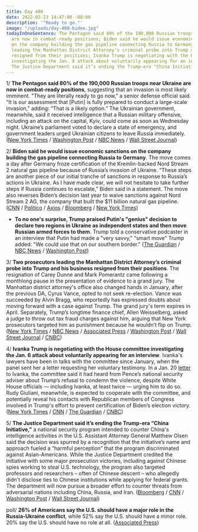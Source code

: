 ```yaml
---
title: Day 400
date: 2022-02-23 14:47:00 -08:00
description: '"Ready to go."'
image: "/uploads/day-400-biden.jpg"
todayInOneSentence: The Pentagon said 80% of the 190,000 Russian troops near Ukraine
  are now in combat-ready positions; Biden said he would issue economic sanctions
  on the company building the gas pipeline connecting Russia to Germany; two prosecutors
  leading the Manhattan District Attorney’s criminal probe into Trump and his business
  resigned from their positions; Ivanka Trump is negotiating with the House committee
  investigating the Jan. 6 attack about voluntarily appearing for an interview; and
  The Justice Department said it’s ending the Trump-era "China Initiative."
---
```


1/ **The Pentagon said 80% of the 190,000 Russian troops near Ukraine are now in combat-ready positions**, suggesting that an invasion is most likely imminent. "They are literally ready to go now," a senior defense official said. “It is our assessment that \[Putin\] is fully prepared to conduct a large-scale invasion," adding: “That is a likely option.” The Ukrainian government, meanwhile, said it received intelligence that a Russian military offensive, including an attack on the capital, Kyiv, could come as soon as Wednesday night. Ukraine’s parliament voted to declare a state of emergency, and government leaders urged Ukrainian citizens to leave Russia immediately. ([New York Times](https://www.nytimes.com/live/2022/02/23/world/russia-ukraine) / [Washington Post](https://www.washingtonpost.com/world/2022/02/23/russia-ukraine-updates/) / [NBC News](https://www.nbcnews.com/news/world/russia-ukraine-crisis-emergency-west-sanctions-invasion-rcna17298) / [Wall Street Journal](https://www.wsj.com/livecoverage/russia-ukraine-latest-news))

2/ **Biden said he would issue economic sanctions on the company building the gas pipeline connecting Russia to Germany**. The move comes a day after Germany froze certification of the Kremlin-backed Nord Stream 2 natural gas pipeline because of Russia’s invasion of Ukraine. “These steps are another piece of our initial tranche of sanctions in response to Russia’s actions in Ukraine. As I have made clear, we will not hesitate to take further steps if Russia continues to escalate,” Biden said in a statement. The move also reverses Biden’s decision last year to waive sanctions against Nord Stream 2 AG, the company that built the $11 billion natural gas pipeline. ([CNN](https://www.cnn.com/2022/02/23/politics/white-house-russia-sanctions/index.html) / [Politico](https://www.politico.com/news/2022/02/23/white-house-sanctions-nord-stream-2-pipeline-00010968) / [Axios](https://www.axios.com/nord-stream-2-sanctions-biden-russia-germany-4a07f91a-3c1d-4a50-9768-d932ea2886b7.html) / [Bloomberg](https://www.bloomberg.com/news/articles/2022-02-23/biden-to-expand-russia-sanctions-to-more-elites-nord-stream-2?sref=MIBMEEoj) / [New York Times](https://www.nytimes.com/2022/02/22/business/nord-stream-pipeline-germany-russia.html))

* **To no one's surprise, Trump praised Putin's "genius" decision to declare two regions in Ukraine as independent states and then move Russian armed forces to them**. Trump told a conservative podcaster in an interview that Putin had made a "very savvy," “smart move” Trump added: "We could use that on our southern border." ([The Guardian](https://www.theguardian.com/us-news/2022/feb/23/trump-putin-genius-russia-ukraine-crisis) / [NBC News](https://www.nbcnews.com/politics/politics-news/trump-praises-putins-genius-gop-fissures-grow-ukraine-crisis-rcna17259) / [Washington Post](https://www.washingtonpost.com/politics/2022/02/22/trump-reacts-putins-invasion-ukraine-exactly-youd-expect/))

3/ **Two prosecutors leading the Manhattan District Attorney’s criminal probe into Trump and his business resigned from their positions**. The resignation of Carey Dunne and Mark Pomerantz came following a monthlong pause in the presentation of evidence to a grand jury. The Manhattan district attorney's office also changed hands in January, after the previous DA, Cyrus Vance, opted to not seek re-election. Vance was succeeded by Alvin Bragg, who reportedly has expressed doubts about moving forward with a case against Trump. The grand jury's term expires in April. Separately, Trump’s longtime finance chief, Allen Weisselberg, asked a judge to throw out tax fraud charges against him, arguing that New York prosecutors targeted him as punishment because he wouldn’t flip on Trump. ([New York Times](https://www.nytimes.com/2022/02/23/nyregion/trump-ny-fraud-investigation.html) / [NBC News](https://www.nbcnews.com/politics/donald-trump/criminal-probe-trump-businesses-loses-top-prosecutors-rcna17428) / [Associated Press](https://apnews.com/article/business-new-york-donald-trump-807840fcf9592b72ac4523039bea4256) / [Washington Post](https://www.washingtonpost.com/national-security/2022/02/23/prosecutors-resign-trump-criminal-investigation/) / [Wall Street Journal](https://www.wsj.com/articles/two-prosecutors-in-new-york-investigation-of-donald-trump-resign-11645650257) / [CNBC](https://www.cnbc.com/2022/02/23/two-top-prosecutors-in-probe-of-trump-org-resign-from-manhattan-das-office.html))

4/ **Ivanka Trump is negotiating with the House committee investigating the Jan. 6 attack about voluntarily appearing for an interview**. Ivanka's lawyers have been in talks with the committee since January, when the panel sent her a letter requesting her voluntary testimony. In a Jan. 20 [letter](https://whatthefuckjusthappenedtoday.com/2022/01/20/day-366/#4-the-jan-6-committee-requested-volu) to Ivanka, the committee said it had heard from Pence’s national security adviser about Trump’s refusal to condemn the violence, despite White House officials — including Ivanka, at least twice — urging him to do so. Rudy Giuliani, meanwhile, is expected to cooperate with the committee, and potentially reveal his contacts with Republican members of Congress involved in Trump's effort to prevent certification of Biden’s election victory. ([New York Times](https://www.nytimes.com/2022/02/23/us/politics/ivanka-trump-jan-6-committee.html) / [CNN](https://www.cnn.com/2022/02/23/politics/ivanka-trump-january-6-committee/index.html) / [The Guardian](https://www.theguardian.com/us-news/2022/feb/22/giuliani-cooperate-january-6-committee) / [CNBC](https://www.cnbc.com/2022/02/23/ivanka-trump-in-negotiations-to-cooperate-with-jan-6-riot-probe.html))

5/ **The Justice Department said it’s ending the Trump-era “China Initiative,”** a national security program intended to counter China's intelligence activities in the U.S. Assistant Attorney General Matthew Olsen said the decision was spurred by a recognition that the initiative’s name and approach fueled a “harmful perception” that the program discriminated against Asian-Americans. While the Justice Department credited the initiative with some major prosecution victories, including against Chinese spies working to steal U.S. technology, the program also targeted professors and researchers – often of Chinese descent – who allegedly didn't disclose ties to Chinese institutions while applying for federal grants. The department will now pursue a broader effort to counter threats from adversarial nations including China, Russia, and Iran. ([Bloomberg](https://www.bloomberg.com/news/articles/2022-02-23/doj-ends-troubled-china-initiative-after-failures-criticism?sref=MIBMEEoj) / [CNN](https://www.cnn.com/2022/02/23/politics/justice-department-china/index.html) / [Washington Post](https://www.washingtonpost.com/national-security/2022/02/23/china-initivative-redo/) / [Wall Street Journal](https://www.wsj.com/articles/justice-department-shifts-approach-to-chinese-national-security-threats-11645646452))

poll/ **26% of Americans say the U.S. should have a major role in the Russia-Ukraine conflict**, while 52% say the U.S. should have a minor role. 20% say the U.S. should have no role at all. ([Associated Press](https://apnews.com/article/russia-ukraine-business-vladimir-putin-europe-election-2020-ac251d00b8979cebd0496374fc622a1b))